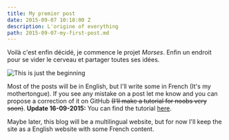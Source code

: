 ```yaml
---
title: My premier post
date: 2015-09-07 10:18:00 Z
description: L'origine of everything
path: 2015-09-07-my-first-post.md
---
```


Voilà c'est enfin décidé, je commence le projet *Morses*. Enfin un endroit pour se vider le cerveau et partager toutes ses idées.

![This is just the beginning](/assets/images/posts/start.gif)

Most of the posts will be in English, but I'll write some in French (It's my mothertongue). If you see any mistake on a post let me know and you can propose a correction of it on GitHub ~~(I'll make a tutorial for noobs very soon)~~. **Update 16-09-2015:** You can find the tutorial [here](../correction-of-spelling-errors-with-github/).

Maybe later, this blog will be a multilingual website, but for now I'll keep the site as a English website with some French content.
